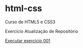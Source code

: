 # html-css
 Curso de HTML5 e CSS3

Exercício Atualização de Repositório

<a href= https://fabriciosamorim.github.io/html-css/exercicios/ex001/index.html>Executar exercício 001</a>
